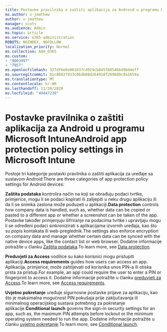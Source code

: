 ```yaml
---
title: Postavke pravilnika o zaštiti aplikacija za Android u programu Microsoft Intune
ms.author: v-jmathew
author: v-jmathew
manager: scotv
ms.audience: Admin
ms.topic: article
ms.service: o365-administration
ROBOTS: NOINDEX, NOFOLLOW
localization_priority: Normal
ms.collection: Adm_O365
ms.custom:
- "9003997"
- "7057"
ms.openlocfilehash: 327df6e0a901037cd929cb845f805466d9bd4eff
ms.sourcegitcommit: 81c86027933c06db08d264918f2698d9c9a1659a
ms.translationtype: MT
ms.contentlocale: hr-HR
ms.lasthandoff: 11/20/2020
ms.locfileid: "49447230"
---
```

# <a name="android-app-protection-policy-settings-in-microsoft-intune"></a><span data-ttu-id="b6b0b-102">Postavke pravilnika o zaštiti aplikacija za Android u programu Microsoft Intune</span><span class="sxs-lookup"><span data-stu-id="b6b0b-102">Android app protection policy settings in Microsoft Intune</span></span>

<span data-ttu-id="b6b0b-103">Postoje tri kategorije postavki pravilnika o zaštiti aplikacija za uređaje sa sustavom Android:</span><span class="sxs-lookup"><span data-stu-id="b6b0b-103">There are three categories of app protection policy settings for Android devices:</span></span>

<span data-ttu-id="b6b0b-104">**Zaštita podataka** kontrolira način na koji se obrađuju podaci tvrtke, primjerice, mogu li se podaci kopirati ili zalijepiti u neku drugu aplikaciju ili da li se snimka zaslona može poduzeti u aplikaciji.</span><span class="sxs-lookup"><span data-stu-id="b6b0b-104">**Data protection** controls how company data is handled, such as, whether data can be copied or pasted to a different app or whether a screenshot can be taken of the app.</span></span> <span data-ttu-id="b6b0b-105">Postavke također primjenjuju šifriranje na podacima tvrtke i upravljaju mogu li se određeni podaci sinkronizirati s aplikacijama izvornih uređaja, kao što su popis kontakata ili web-preglednik.</span><span class="sxs-lookup"><span data-stu-id="b6b0b-105">The settings also enforce encryption on company data and manage whether certain data can be synced with the native device apps, like the contact list or web browser.</span></span> <span data-ttu-id="b6b0b-106">Dodatne informacije potražite u članku [Zaštita podataka](https://go.microsoft.com/fwlink/?linkid=2135259).</span><span class="sxs-lookup"><span data-stu-id="b6b0b-106">To learn more, see [Data protection](https://go.microsoft.com/fwlink/?linkid=2135259).</span></span>

<span data-ttu-id="b6b0b-107">**Preduvjeti za Access** vodilice su kako korisnici mogu pristupiti aplikaciji.</span><span class="sxs-lookup"><span data-stu-id="b6b0b-107">**Access requirements** guides how users can access an app.</span></span> <span data-ttu-id="b6b0b-108">Aplikacija, primjerice, može zahtijevati od korisnika unos PIN-a ili otiska prsta za pristup.</span><span class="sxs-lookup"><span data-stu-id="b6b0b-108">For example, an app could require the user to enter a PIN or fingerprint to access it.</span></span> <span data-ttu-id="b6b0b-109">Dodatne informacije potražite u članku [preduvjeti za Access](https://go.microsoft.com/fwlink/?linkid=2135260).</span><span class="sxs-lookup"><span data-stu-id="b6b0b-109">To learn more, see [Access requirements](https://go.microsoft.com/fwlink/?linkid=2135260).</span></span>

<span data-ttu-id="b6b0b-110">**Uvjetno pokretanje** uređuje sigurnosne postavke prijave za aplikaciju, kao što je maksimalna mogućnost PIN pokušaja prije zaključavanja ili minimalnog operacijskog sustava potrebnog za pokretanje aplikacije.</span><span class="sxs-lookup"><span data-stu-id="b6b0b-110">**Conditional launch** governs the sign-in security settings for an app, such as, the maximum PIN attempts before lockout or the minimum operating system needed to run the app.</span></span> <span data-ttu-id="b6b0b-111">Dodatne informacije potražite u članku [uvjetno pokretanje](https://go.microsoft.com/fwlink/?linkid=2135507).</span><span class="sxs-lookup"><span data-stu-id="b6b0b-111">To learn more, see [Conditional launch](https://go.microsoft.com/fwlink/?linkid=2135507).</span></span>

